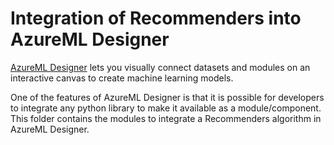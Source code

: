# Integration of Recommenders into AzureML Designer

[AzureML Designer](https://docs.microsoft.com/en-us/azure/machine-learning/concept-designer) lets you visually connect datasets and modules on an interactive canvas to create machine learning models.

One of the features of AzureML Designer is that it is possible for developers to integrate any python library to make it available as a module/component. This folder contains the modules to integrate a Recommenders algorithm in AzureML Designer.

